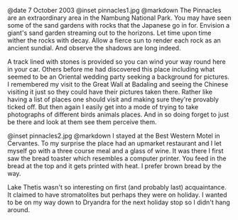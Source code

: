 @date		7 October 2003
@inset		pinnacles1.jpg
@markdown
The Pinnacles are an extraordinary area in the Nambung National Park. You may have seen some of the sand gardens with rocks that the Japanese go in for. Envision a giant's sand garden streaming out to the horizons. Let time upon time wither the rocks with decay. Allow a fierce sun to render each rock as an ancient sundial. And observe the shadows are long indeed.

A track lined with stones is provided so you can wind your way round here in your car. Others before me had discovered this place including what seemed to be an Oriental wedding party seeking a background for pictures. I remembered my visit to the Great Wall at Badaling and seeing the Chinese visiting it just so they could have their pictures taken there. Rather like having a list of places one should visit and making sure they're provably ticked off. But then again I easily get into a mode of trying to take photographs of different birds animals places. And in so doing forget to just be there and look at them see them perceive them.

@inset		pinnacles2.jpg
@markdown
I stayed at the Best Western Motel in Cervantes. To my surprise the place had an upmarket restaurant and I let myself go with a three course meal and a glass of wine. It was there I first saw the bread toaster which resembles a computer printer. You feed in the bread at the top and it gets printed with heat. I prefer brown bread by the way.

Lake Thetis wasn't so interesting on first (and probably last) acquaintance. It claimed to have stromatolites but perhaps they were on holiday. I wanted to be on my way down to Dryandra for the next holiday stop so I didn't hang around.
